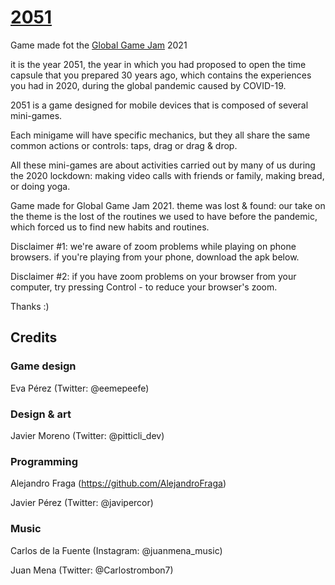 # [2051](https://leavemeal0ne.itch.io/2051)

Game made fot the [Global Game Jam](https://globalgamejam.org) 2021

it is the year 2051, the year in which you had proposed to open the time capsule that you prepared 30 years ago, which contains the experiences you had in 2020, during the global pandemic caused by COVID-19.

2051 is a game designed for mobile devices that is composed of several mini-games.

Each minigame will have specific mechanics, but they all share the same common actions or controls: taps, drag or drag & drop.

All these mini-games are about activities carried out by many of us during the 2020 lockdown: making video calls with friends or family,  making bread, or doing yoga.

Game made for Global Game Jam 2021. theme was lost & found: our take on the theme is the lost of the routines we used to have before the pandemic, which forced us to find new habits and routines.

Disclaimer #1: we're aware of zoom problems while playing on phone browsers. if you're playing from your phone, download the apk below. 

Disclaimer #2: if you have zoom problems on your browser from your computer, try pressing Control - to reduce your browser's zoom.

Thanks :)

## Credits

### Game design

Eva Pérez (Twitter: @eemepeefe)

### Design & art

Javier Moreno (Twitter: @pitticli_dev)

### Programming

Alejandro Fraga (https://github.com/AlejandroFraga)

Javier Pérez (Twitter: @javipercor)

### Music

Carlos de la Fuente (Instagram: @juanmena_music)

Juan Mena (Twitter: @Carlostrombon7)
